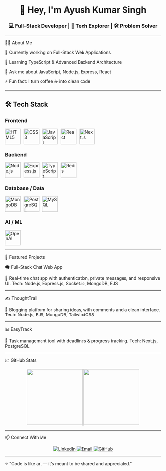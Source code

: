 <h1 align="center">👋 Hey, I'm Ayush Kumar Singh</h1>

<h3 align="center">💻 Full-Stack Developer | 🚀 Tech Explorer | 🛠️ Problem Solver</h3>  

---

🧑‍💻 About Me

🔭 Currently working on Full-Stack Web Applications

🌱 Learning TypeScript & Advanced Backend Architecture

💬 Ask me about JavaScript, Node.js, Express, React

⚡ Fun fact: I turn coffee ☕ into clean code



---

## 🛠️ Tech Stack  

### Frontend  
<div align="left" style="display: flex; flex-wrap: wrap; gap: 10px;">
  <img src="https://cdn.jsdelivr.net/gh/devicons/devicon/icons/html5/html5-original.svg" height="50" alt="HTML5" />
  <img src="https://cdn.jsdelivr.net/gh/devicons/devicon/icons/css3/css3-original.svg" height="50" alt="CSS3" />
  <img src="https://cdn.jsdelivr.net/gh/devicons/devicon/icons/javascript/javascript-original.svg" height="50" alt="JavaScript" />
  <img src="https://cdn.jsdelivr.net/gh/devicons/devicon/icons/react/react-original.svg" height="50" alt="React" />
  <img src="https://cdn.jsdelivr.net/gh/devicons/devicon/icons/nextjs/nextjs-original.svg" height="50" alt="Next.js" />
</div>  

### Backend  
<div align="left" style="display: flex; flex-wrap: wrap; gap: 10px;">
  <img src="https://cdn.jsdelivr.net/gh/devicons/devicon/icons/nodejs/nodejs-original.svg" height="50" alt="Node.js" />
  <img src="https://cdn.jsdelivr.net/gh/devicons/devicon/icons/express/express-original.svg" height="50" alt="Express.js" />
  <img src="https://cdn.jsdelivr.net/gh/devicons/devicon/icons/typescript/typescript-original.svg" height="50" alt="TypeScript" />
  <img src="https://cdn.jsdelivr.net/gh/devicons/devicon/icons/redis/redis-original.svg" height="50" alt="Redis" />
</div>  

### Database / Data  
<div align="left" style="display: flex; flex-wrap: wrap; gap: 10px;">
  <img src="https://cdn.jsdelivr.net/gh/devicons/devicon/icons/mongodb/mongodb-original.svg" height="50" alt="MongoDB" />
  <img src="https://cdn.jsdelivr.net/gh/devicons/devicon/icons/postgresql/postgresql-original.svg" height="50" alt="PostgreSQL" />
  <img src="https://cdn.jsdelivr.net/gh/devicons/devicon/icons/mysql/mysql-original.svg" height="50" alt="MySQL" />
</div>  

### AI / ML  
<div align="left" style="display: flex; flex-wrap: wrap; gap: 10px;">
  <img src="https://cdn.jsdelivr.net/npm/simple-icons@v11/icons/openai.svg" height="50" alt="OpenAI" />
</div>  

---

📌 Featured Projects

🗨️ Full-Stack Chat Web App

💬 Real-time chat app with authentication, private messages, and responsive UI.
Tech: Node.js, Express.js, Socket.io, MongoDB, EJS


---

✍️ ThoughtTrail

📝 Blogging platform for sharing ideas, with comments and a clean interface.
Tech: Node.js, EJS, MongoDB, TailwindCSS


---

📊 EasyTrack

📅 Task management tool with deadlines & progress tracking.
Tech: Next.js, PostgreSQL


---

📈 GitHub Stats

<p align="center">  
  <a href="https://github.com/AyushSingh1002">  
    <img   
      src="https://github-readme-stats.vercel.app/api?username=AyushSingh1002&show_icons=true&theme=radical&hide_border=true&count_private=true"   
      height="180"  
    />  
  </a>  
  <a href="https://github.com/AyushSingh1002">  
    <img   
      src="https://github-readme-streak-stats.herokuapp.com?user=AyushSingh1002&theme=radical&hide_border=true"   
      height="180"  
    />  
  </a>  
</p>  

---  

📫 Connect With Me

<p align="center">  
  <a href="https://www.linkedin.com/in/ayush-kumar-singh-1b21e/" target="_blank">  
    <img src="https://img.shields.io/badge/LinkedIn-0A66C2?logo=linkedin&logoColor=white&style=for-the-badge" alt="LinkedIn" />  
  </a>  
  <a href="mailto:ayushkumar408647@gmail.com">  
    <img src="https://img.shields.io/badge/Email-D14836?logo=gmail&logoColor=white&style=for-the-badge" alt="Email" />  
  </a>  
  <a href="https://github.com/AyushSingh1002" target="_blank">  
    <img src="https://img.shields.io/badge/GitHub-181717?logo=github&logoColor=white&style=for-the-badge" alt="GitHub" />  
  </a>  
</p>  

---  

⭐ "Code is like art — it’s meant to be shared and appreciated."

